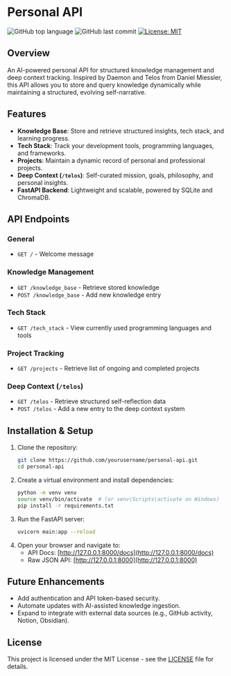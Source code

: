 # Personal API

![GitHub top language](https://img.shields.io/github/languages/top/yourusername/personal-api)
![GitHub last commit](https://img.shields.io/github/last-commit/yourusername/personal-api)
[![License: MIT](https://img.shields.io/badge/License-MIT-green.svg)](https://opensource.org/licenses/MIT)

## Overview
An AI-powered personal API for structured knowledge management and deep context tracking. Inspired by Daemon and Telos from Daniel Miessler, this API allows you to store and query knowledge dynamically while maintaining a structured, evolving self-narrative.

## Features
- **Knowledge Base**: Store and retrieve structured insights, tech stack, and learning progress.
- **Tech Stack**: Track your development tools, programming languages, and frameworks.
- **Projects**: Maintain a dynamic record of personal and professional projects.
- **Deep Context (`/telos`)**: Self-curated mission, goals, philosophy, and personal insights.
- **FastAPI Backend**: Lightweight and scalable, powered by SQLite and ChromaDB.

## API Endpoints
### General
- `GET /` - Welcome message

### Knowledge Management
- `GET /knowledge_base` - Retrieve stored knowledge
- `POST /knowledge_base` - Add new knowledge entry

### Tech Stack
- `GET /tech_stack` - View currently used programming languages and tools

### Project Tracking
- `GET /projects` - Retrieve list of ongoing and completed projects

### Deep Context (`/telos`)
- `GET /telos` - Retrieve structured self-reflection data
- `POST /telos` - Add a new entry to the deep context system

## Installation & Setup
1. Clone the repository:
   ```sh
   git clone https://github.com/yourusername/personal-api.git
   cd personal-api
   ```
2. Create a virtual environment and install dependencies:
   ```sh
   python -m venv venv
   source venv/bin/activate  # (or venv\Scripts\activate on Windows)
   pip install -r requirements.txt
   ```
3. Run the FastAPI server:
   ```sh
   uvicorn main:app --reload
   ```
4. Open your browser and navigate to:
   - API Docs: [http://127.0.0.1:8000/docs](http://127.0.0.1:8000/docs)
   - Raw JSON API: [http://127.0.0.1:8000](http://127.0.0.1:8000)

## Future Enhancements
- Add authentication and API token-based security.
- Automate updates with AI-assisted knowledge ingestion.
- Expand to integrate with external data sources (e.g., GitHub activity, Notion, Obsidian).

## License
This project is licensed under the MIT License - see the [LICENSE](LICENSE) file for details.

